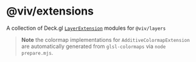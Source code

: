 # @viv/extensions

A collection of Deck.gl [`LayerExtension`](https://deck.gl/docs/developer-guide/custom-layers/layer-extensions#layerextension-interface) modules for `@viv/layers`

> **Note** the colormap implementations for `AdditiveColormapExtension` are automatically generated from `glsl-colormaps` via `node prepare.mjs`.
